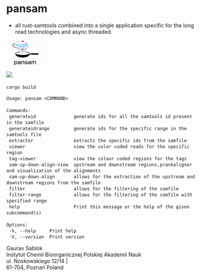 # pansam

 - all rust-samtools combined into a single application specific for the long read technologies and async threaded.

 <img src="https://github.com/IBCHgenomic/pansam/blob/main/pansam.png" width="100" />

 ![](https://github.com/IBCHgenomic/eVaiutilities/blob/main/logo.png)

 ```
 cargo build
 ```
 
 ```
 Usage: pansam <COMMAND>

 Commands:
  generateid              generate ids for all the samtools id present in the samfile
  generateidrange         generate ids for the specific range in the samtools file
  extractor               extracts the specific ids from the samfile
  viewer                  view the color coded reads for the specific region
  tag-viewer              view the colour coded regions for the tags
  sam-up-down-align-view  upstream and downstream regions,prankaligner and visualization of the alignments
  sam-up-down-align       allows for the extraction of the upstream and downstream regions from the samfile
  filter                  allows for the filtering of the samfile
  filter-range            allows for the filtering of the samfile with specified range
  help                    Print this message or the help of the given subcommand(s)

 Options:
  -h, --help     Print help
  -V, --version  Print version
 ``` 

Gaurav Sablok \
Instytut Chemii Bioorganicznej Polskiej Akademii Nauk \
ul. Noskowskiego 12/14 | \
61-704, Poznań Poland
